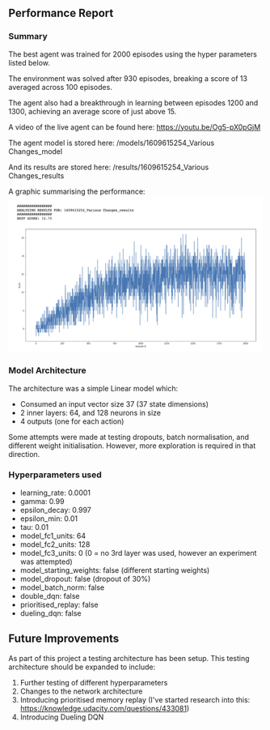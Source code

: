 ## Performance Report

### Summary

The best agent was trained for 2000 episodes using the hyper parameters listed below.

The environment was solved after 930 episodes, breaking a score of 13 averaged across 100 episodes.

The agent also had a breakthrough in learning between episodes 1200 and 1300, achieving an average score of just above 15.

A video of the live agent can be found here:
https://youtu.be/Og5-pX0pGjM

The agent model is stored here:
/models/1609615254_Various Changes_model

And its results are stored here:
/results/1609615254_Various Changes_results

A graphic summarising the performance:
!["Model Results"](https://github.com/aivoric/RL-Navigation-Project/blob/master/model_results.png?raw=true)

### Model Architecture

The architecture was a simple Linear model which:
- Consumed an input vector size 37 (37 state dimensions)
- 2 inner layers: 64, and 128 neurons in size
- 4 outputs (one for each action)

Some attempts were made at testing dropouts, batch normalisation, and different weight initialisation. However, more exploration is required in that direction.

### Hyperparameters used

- learning_rate: 0.0001
- gamma: 0.99
- epsilon_decay: 0.997
- epsilon_min: 0.01
- tau: 0.01
- model_fc1_units: 64
- model_fc2_units: 128
- model_fc3_units: 0   (0 = no 3rd layer was used, however an experiment was attempted)
- model_starting_weights: false   (different starting weights)
- model_dropout: false     (dropout of 30%)
- model_batch_norm: false
- double_dqn: false
- prioritised_replay: false
- dueling_dqn: false

## Future Improvements

As part of this project a testing architecture has been setup. This testing architecture should be expanded to include:
1. Further testing of different hyperparameters
2. Changes to the network architecture
3. Introducing prioritised memory replay (I've started research into this: https://knowledge.udacity.com/questions/433081)
4. Introducing Dueling DQN